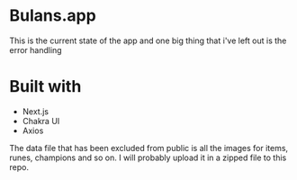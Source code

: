 # Bulans.app

This is the current state of the app and one big thing that i've left out is the error handling

# Built with
- Next.js
- Chakra UI
- Axios

The data file that has been excluded from public is all the images for items, runes, champions and so on. I will probably upload it in a zipped file to this repo.